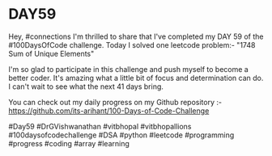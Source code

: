 # DAY59
Hey, #connections I'm thrilled to share that I've completed my DAY 59 of the #100DaysOfCode challenge. Today I solved one leetcode problem:- "1748 Sum of Unique Elements"

I'm so glad to participate in this challenge and push myself to become a better coder. It's amazing what a little bit of focus and determination can do. I can't wait to see what the next 41 days bring.

You can check out my daily progress on my Github repository :- https://github.com/its-arihant/100-Days-of-Code-Challenge

#Day59 #DrGVishwanathan #vitbhopal #vitbhopallions #100daysofcodechallenge #DSA #python #leetcode #programming #progress #coding #array #learning 

